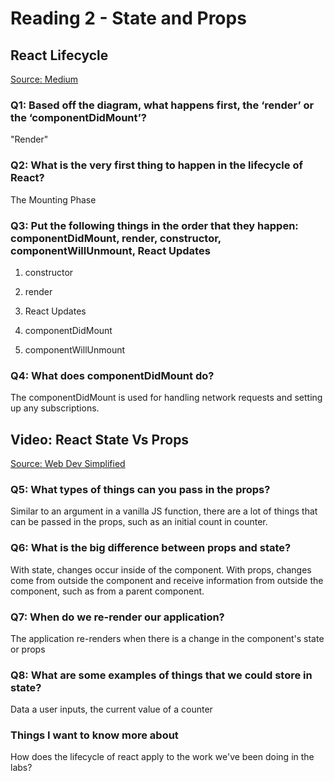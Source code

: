 # Reading 2 - State and Props

## React Lifecycle

[Source: Medium](https://medium.com/@joshuablankenshipnola/react-component-lifecycle-events-cb77e670a093)

### Q1: Based off the diagram, what happens first, the ‘render’ or the ‘componentDidMount’?

"Render"

### Q2: What is the very first thing to happen in the lifecycle of React?

The Mounting Phase

### Q3: Put the following things in the order that they happen: componentDidMount, render, constructor, componentWillUnmount, React Updates

1. constructor

2. render

3. React Updates

4. componentDidMount

5. componentWillUnmount

### Q4: What does componentDidMount do?

The componentDidMount is used for handling network requests and setting up any subscriptions.

## Video: React State Vs Props

[Source: Web Dev Simplified](https://www.youtube.com/watch?v=IYvD9oBCuJI&ab_channel=WebDevSimplified)

### Q5: What types of things can you pass in the props?

Similar to an argument in a vanilla JS function, there are a lot of things that can be passed in the props, such as an initial count in counter.

### Q6: What is the big difference between props and state?

With state, changes occur inside of the component. With props, changes come from outside the component and receive information from outside the component, such as from a parent component.

### Q7: When do we re-render our application?

The application re-renders when there is a change in the component's state or props

### Q8: What are some examples of things that we could store in state?

Data a user inputs, the current value of a counter

### Things I want to know more about

How does the lifecycle of react apply to the work we've been doing in the labs?